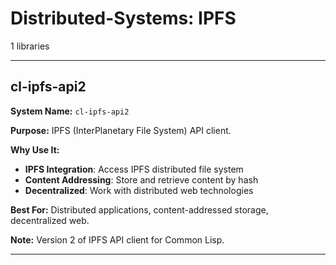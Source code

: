 # Distributed-Systems: IPFS

1 libraries

---

## cl-ipfs-api2

**System Name:** `cl-ipfs-api2`

**Purpose:** IPFS (InterPlanetary File System) API client.

**Why Use It:**
- **IPFS Integration**: Access IPFS distributed file system
- **Content Addressing**: Store and retrieve content by hash
- **Decentralized**: Work with distributed web technologies

**Best For:** Distributed applications, content-addressed storage, decentralized web.

**Note:** Version 2 of IPFS API client for Common Lisp.

---


